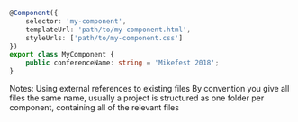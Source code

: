 ```Typescript
@Component({
    selector: 'my-component',
    templateUrl: 'path/to/my-component.html',
    styleUrls: ['path/to/my-component.css']
})
export class MyComponent {
    public conferenceName: string = 'Mikefest 2018';
}
```

Notes:
Using external references to existing files
By convention you give all files the same name, usually a project is structured as one folder per component, containing all of the relevant files
